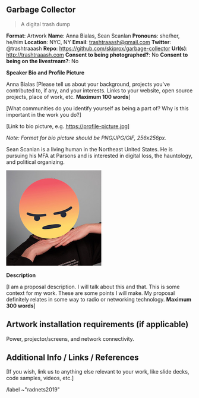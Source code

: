 ## Garbage Collector

> A digital trash dump

**Format**: Artwork
**Name**: Anna Bialas, Sean Scanlan 
**Pronouns**: she/her, he/him
**Location**: NYC, NY 
**Email**: trashtraaash@gmail.com
**Twitter**: @trashtraaash
**Repo**: https://github.com/skiprox/garbage-collector
**Url(s)**: http://trashtraaash.com
**Consent to being photographed?**: No
**Consent to being on the livestream?**: No




**Speaker Bio and Profile Picture**

Anna Bialas [Please tell us about your background, projects you've contributed to, if any, and your interests. Links to your website, open source projects, place of work, etc. **Maximum 100 words**]  

[What communities do you identify yourself as being a part of? Why is this important in the work you do?]  

[Link to bio picture, e.g. https://profile-picture.jpg]  

*Note: Format for bio picture should be PNG/JPG/GIF, 256x256px.*

Sean Scanlan is a living human in the Northeast United States. He is pursuing his MFA at Parsons and is interested in digital loss, the hauntology, and political organizing.

![Sean Scanlan](photos/sean.jpg)




**Description**  

[I am a proposal description. I will talk about this and that. This is some context for my work. These are some points I will make. My proposal definitely relates in some way to radio or networking technology. **Maximum 300 words**] 




## Artwork installation requirements (if applicable)  

Power, projector/screens, and network connectivity. 




## Additional Info / Links / References  

[If you wish, link us to anything else relevant to your work, like slide decks, code samples, videos, etc.]




/label ~"radnets2019"
